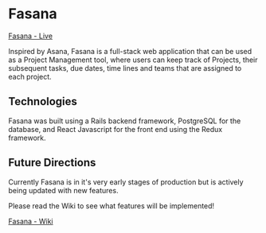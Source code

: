 # Fasana

[Fasana - Live](https://fasana.herokuapp.com/ "Fasana")

Inspired by Asana, Fasana is a full-stack web application that can be used as a Project Management tool, where users can keep track of Projects, their subsequent tasks, due dates, time lines and teams that are assigned to each project.

## Technologies

Fasana was built using a Rails backend framework, PostgreSQL for the database, and React Javascript for the front end using the Redux framework.


## Future Directions

Currently Fasana is in it's very early stages of production but is actively being updated with new features.

Please read the Wiki to see what features will be implemented!


[Fasana - Wiki](https://github.com/MichaelSchwar3/fasana/wiki "Fasana - Wiki")
